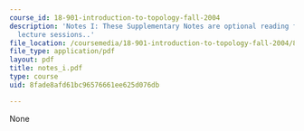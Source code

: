 ```yaml
---
course_id: 18-901-introduction-to-topology-fall-2004
description: 'Notes I: These Supplementary Notes are optional reading for the corresponding
  lecture sessions..'
file_location: /coursemedia/18-901-introduction-to-topology-fall-2004/8fade8afd61bc96576661ee625d076db_notes_i.pdf
file_type: application/pdf
layout: pdf
title: notes_i.pdf
type: course
uid: 8fade8afd61bc96576661ee625d076db

---
```

None